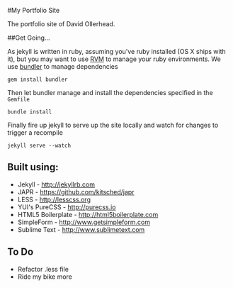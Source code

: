 #My Portfolio Site

The portfolio site of David Ollerhead.

##Get Going...

As jekyll is written in ruby, assuming you've ruby installed (OS X ships with it), but you may want to use [RVM](http://rvm.io) to manage your ruby environments.  We use [bundler](http://bundler.io/) to manage dependencies

`gem install bundler`

Then let bundler manage and install the dependencies specified in the `Gemfile`

`bundle install`

Finally fire up jekyll to serve up the site locally and watch for changes to trigger a recompile

`jekyll serve --watch`

## Built using:

- Jekyll                 - http://jekyllrb.com
- JAPR                   - https://github.com/kitsched/japr
- LESS                   - http://lesscss.org
- YUI's PureCSS          - http://purecss.io
- HTML5 Boilerplate      - http://html5boilerplate.com
- SimpleForm             - http://www.getsimpleform.com
- Sublime Text           - http://www.sublimetext.com

## To Do
- Refactor .less file
- Ride my bike more
